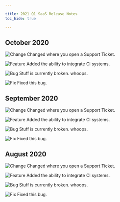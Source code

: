 ```yaml
---

title: 2021 Q1 SaaS Release Notes
toc_hide: true

---
```


## October 2020

![Change](https://img.shields.io/badge/-Change-yellow) Changed where you open a Support Ticket.

![Feature](https://img.shields.io/badge/-Feature-green) Added the ability to integrate CI systems.

![Bug](https://img.shields.io/badge/-Bug-red) Stuff is currently broken. whoops.

![Fix](https://img.shields.io/badge/-Fix-blue) Fixed this bug.

## September 2020

![Change](https://img.shields.io/badge/-Change-yellow) Changed where you open a Support Ticket.

![Feature](https://img.shields.io/badge/-Feature-green) Added the ability to integrate CI systems.

![Bug](https://img.shields.io/badge/-Bug-red) Stuff is currently broken. whoops.

![Fix](https://img.shields.io/badge/-Fix-blue) Fixed this bug.

## August 2020

![Change](https://img.shields.io/badge/-Change-yellow) Changed where you open a Support Ticket.

![Feature](https://img.shields.io/badge/-Feature-green) Added the ability to integrate CI systems.

![Bug](https://img.shields.io/badge/-Bug-red) Stuff is currently broken. whoops.

![Fix](https://img.shields.io/badge/-Fix-blue) Fixed this bug.